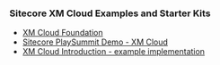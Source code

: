 ### Sitecore XM Cloud Examples and Starter Kits

- [XM Cloud Foundation](https://github.com/sitecorelabs/xmcloud-foundation-head)
- [Sitecore PlaySummit Demo - XM Cloud](https://github.com/Sitecore/Sitecore.Demo.XmCloud.PlaySummit)
- [XM Cloud Introduction - example implementation](https://github.com/Sitecore/XM-Cloud-Introduction)

